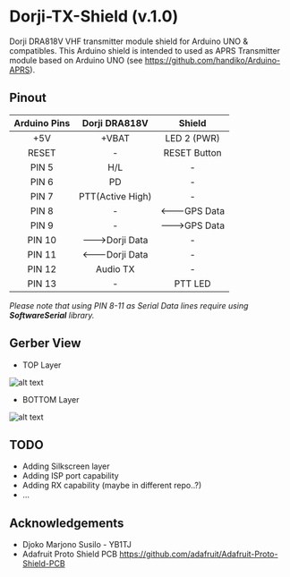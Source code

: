 # Dorji-TX-Shield (v.1.0)
Dorji DRA818V VHF transmitter module shield for Arduino UNO &amp; compatibles.
This Arduino shield is intended to used as APRS Transmitter module based on Arduino UNO (see https://github.com/handiko/Arduino-APRS).

## Pinout
|Arduino Pins|Dorji DRA818V    |   Shield    |
|:----------:|:---------------:|:-----------:|
| +5V        | +VBAT           | LED 2 (PWR) |
| RESET      | -               | RESET Button|
| PIN 5      | H/L             | -           |
| PIN 6      | PD              | -           |
| PIN 7      | PTT(Active High)| -           |
| PIN 8      | -               | <---GPS Data|
| PIN 9      | -               | --->GPS Data|
| PIN 10     | --->Dorji Data  | -           |
| PIN 11     | <---Dorji Data  | -           |
| PIN 12     | Audio TX        | -           |
| PIN 13     | -               | PTT LED     |

_Please note that using PIN 8-11 as Serial Data lines require using **SoftwareSerial** library._

## Gerber View
* TOP Layer

![alt text](https://github.com/handiko/Dorji-TX-Shield/blob/master/Pics/gerber_top.png)

* BOTTOM Layer

![alt text](https://github.com/handiko/Dorji-TX-Shield/blob/master/Pics/gerber_bottom.png)

## TODO
* Adding Silkscreen layer
* Adding ISP port capability
* Adding RX capability (maybe in different repo..?)
* ...

## Acknowledgements
* Djoko Marjono Susilo - YB1TJ
* Adafruit Proto Shield PCB https://github.com/adafruit/Adafruit-Proto-Shield-PCB
